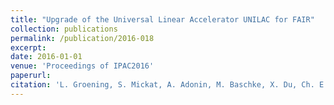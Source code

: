 ```yaml
--- 
title: "Upgrade of the Universal Linear Accelerator UNILAC for FAIR"
collection: publications
permalink: /publication/2016-018
excerpt: 
date: 2016-01-01
venue: 'Proceedings of IPAC2016'
paperurl:
citation: 'L. Groening, S. Mickat, A. Adonin, M. Baschke, X. Du, Ch. E. Düllmann, H. Hähnel, R. Hollinger, E. Jäger, M. Maier, H. Podlech, U. Ratzinger, A. Rubin, P. Scharrer, B. Schlitt, G. Schreiber, A. Seibel, R. Tiede, H. Vormann, C. Xiao, A. Yakushev, C. Zhang, Upgrade of the Universal Linear Accelerator UNILAC for FAIR, Proceedings of IPAC2016, MOPOY017 (2016)'
---
```

